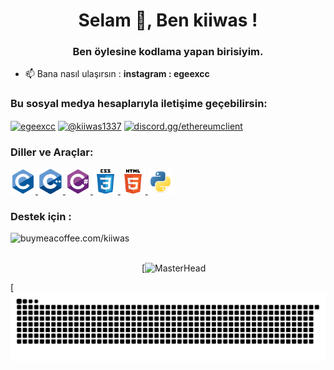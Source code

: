 <h1 align="center">Selam 👋, Ben kiiwas !</h1>
<h3 align="center">Ben öylesine kodlama yapan birisiyim.</h3>

- 📫 Bana nasıl ulaşırsın : **instagram : egeexcc**

<h3 align="left">Bu sosyal medya hesaplarıyla iletişime geçebilirsin:</h3>
<p align="left">
<a href="https://instagram.com/egeexcc" target="blank"><img align="center" src="https://raw.githubusercontent.com/rahuldkjain/github-profile-readme-generator/master/src/images/icons/Social/instagram.svg" alt="egeexcc" height="30" width="40" /></a>
<a href="https://www.youtube.com/c/@kiiwas1337" target="blank"><img align="center" src="https://raw.githubusercontent.com/rahuldkjain/github-profile-readme-generator/master/src/images/icons/Social/youtube.svg" alt="@kiiwas1337" height="30" width="40" /></a>
<a href="https://discord.gg/discord.gg/ethereumclient" target="blank"><img align="center" src="https://raw.githubusercontent.com/rahuldkjain/github-profile-readme-generator/master/src/images/icons/Social/discord.svg" alt="discord.gg/ethereumclient" height="30" width="40" /></a>
</p>

<h3 align="left">Diller ve Araçlar:</h3>
<p align="left"> <a href="https://www.cprogramming.com/" target="_blank" rel="noreferrer"> <img src="https://raw.githubusercontent.com/devicons/devicon/master/icons/c/c-original.svg" alt="c" width="40" height="40"/> </a> <a href="https://www.w3schools.com/cpp/" target="_blank" rel="noreferrer"> <img src="https://raw.githubusercontent.com/devicons/devicon/master/icons/cplusplus/cplusplus-original.svg" alt="cplusplus" width="40" height="40"/> </a> <a href="https://www.w3schools.com/cs/" target="_blank" rel="noreferrer"> <img src="https://raw.githubusercontent.com/devicons/devicon/master/icons/csharp/csharp-original.svg" alt="csharp" width="40" height="40"/> </a> <a href="https://www.w3schools.com/css/" target="_blank" rel="noreferrer"> <img src="https://raw.githubusercontent.com/devicons/devicon/master/icons/css3/css3-original-wordmark.svg" alt="css3" width="40" height="40"/> </a> <a href="https://www.w3.org/html/" target="_blank" rel="noreferrer"> <img src="https://raw.githubusercontent.com/devicons/devicon/master/icons/html5/html5-original-wordmark.svg" alt="html5" width="40" height="40"/> </a> <a href="https://www.python.org" target="_blank" rel="noreferrer"> <img src="https://raw.githubusercontent.com/devicons/devicon/master/icons/python/python-original.svg" alt="python" width="40" height="40"/> </a> </p>

<h3 align="left">Destek için :</h3>
<p><a href="https://www.buymeacoffee.com/buymeacoffee.com/kiiwas"> <img align="left" src="https://cdn.buymeacoffee.com/buttons/v2/default-yellow.png" height="50" width="210" alt="buymeacoffee.com/kiiwas" /></a></p><br><br>


[![MasterHead](https://camo.githubusercontent.com/6bfa8245623b8db09d02f629eb508b0ef64179e06f397e5dcd2ccff59fc2e8f4/68747470733a2f2f636f756e742e6765746c6f6c692e636f6d2f6765742f403a417968757575)











[![MasterHead](https://raw.githubusercontent.com/CagatayAkkas/CagatayAkkas/output/github-contribution-grid-snake-dark.svg)
